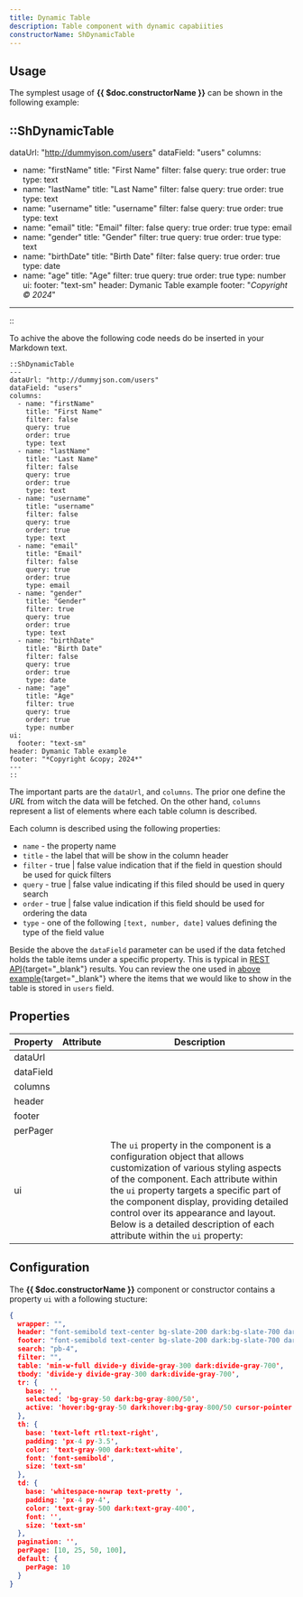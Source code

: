 ```yaml
---
title: Dynamic Table
description: Table component with dynamic capabiities
constructorName: ShDynamicTable
---
```



## Usage

The symplest usage of <b>{{ $doc.constructorName }}</b> can be shown in the following example:

::ShDynamicTable
---
dataUrl: "http://dummyjson.com/users"
dataField: "users"
columns:
  - name: "firstName"
    title: "First Name"
    filter: false
    query: true
    order: true
    type: text
  - name: "lastName"
    title: "Last Name"
    filter: false
    query: true
    order: true
    type: text
  - name: "username"
    title: "username"
    filter: false
    query: true
    order: true
    type: text
  - name: "email"
    title: "Email"
    filter: false
    query: true
    order: true
    type: email
  - name: "gender"
    title: "Gender"
    filter: true
    query: true
    order: true
    type: text
  - name: "birthDate"
    title: "Birth Date"
    filter: false
    query: true
    order: true
    type: date
  - name: "age"
    title: "Age"
    filter: true
    query: true
    order: true
    type: number
ui:
  footer: "text-sm"
header: Dymanic Table example
footer: "*Copyright &copy; 2024*"
---
::

To achive the above the following code needs do be inserted in your Markdown text. 
```mdc
::ShDynamicTable
---
dataUrl: "http://dummyjson.com/users"
dataField: "users"
columns:
  - name: "firstName"
    title: "First Name"
    filter: false
    query: true
    order: true
    type: text
  - name: "lastName"
    title: "Last Name"
    filter: false
    query: true
    order: true
    type: text
  - name: "username"
    title: "username"
    filter: false
    query: true
    order: true
    type: text
  - name: "email"
    title: "Email"
    filter: false
    query: true
    order: true
    type: email
  - name: "gender"
    title: "Gender"
    filter: true
    query: true
    order: true
    type: text
  - name: "birthDate"
    title: "Birth Date"
    filter: false
    query: true
    order: true
    type: date
  - name: "age"
    title: "Age"
    filter: true
    query: true
    order: true
    type: number
ui:
  footer: "text-sm"
header: Dymanic Table example
footer: "*Copyright &copy; 2024*"
---
::
```

The important parts are the `dataUrl`, and `columns`.  The prior one define the
*URL* from witch the data will be fetched. On the other hand, `columns` represent
a list of elements where each table column is described.

Each column is described using the following properties:
* `name` - the property name
* `title` - the label that will be show in the column header
* `filter` - true | false value indication that if the field in question should be used for quick filters
* `query` - true | false value indicating if this filed should be used in query search
* `order` - true | false value indication if this field should be used for ordering the data
* `type` - one of the following `[text, number, date]` values defining the type of the field value

Beside the above the `dataField` parameter can be used if the data fetched
holds the table items under a specific property.
This is typical in [REST API](https://aws.amazon.com/what-is/restful-api/){target="_blank"} results.
You can review the one used in [above example](http://dummyjson.com/users){target="_blank"}
where the items that we would like to show in the
table is stored in `users` field.

## Properties

<table>
  <thead>
    <tr>
      <th>Property</th>
      <th>Attribute</th>
      <th>Description</th>
    </tr>
  </thead>
  <tbody>
    <tr>
      <td>dataUrl</td>
      <td></td>
      <td></td>
    </tr>
    <tr>
      <td>dataField</td>
      <td></td>
      <td></td>
    </tr>
    <tr>
      <td>columns</td>
      <td></td>
      <td></td>
    </tr>
    <tr>
      <td>header</td>
      <td></td>
      <td></td>
    </tr>
    <tr>
      <td>footer</td>
      <td></td>
      <td></td>
    </tr>
    <tr>
      <td>perPager</td>
      <td></td>
      <td></td>
    </tr>
    <tr>
      <td>ui</td>
      <td></td>
      <td>The <code>ui</code> property in the component is a configuration object that allows customization of various styling aspects of the component. Each attribute within the <code>ui</code> property targets a specific part of the component display, providing detailed control over its appearance and layout. Below is a detailed description of each attribute within the <code>ui</code> property:</td>
    </tr>
  </tbody>
</table>



## Configuration
The <b>{{ $doc.constructorName }}</b> component or constructor contains a
property `ui` with a following stucture:

```json
{
  wrapper: "",
  header: "font-semibold text-center bg-slate-200 dark:bg-slate-700 dark:text-slate-200",
  footer: "font-semibold text-center bg-slate-200 dark:bg-slate-700 dark:text-slate-200",
  search: "pb-4",
  filter: "",
  table: 'min-w-full divide-y divide-gray-300 dark:divide-gray-700',
  tbody: 'divide-y divide-gray-300 dark:divide-gray-700',
  tr: {
    base: '',
    selected: 'bg-gray-50 dark:bg-gray-800/50',
    active: 'hover:bg-gray-50 dark:hover:bg-gray-800/50 cursor-pointer'
  },
  th: {
    base: 'text-left rtl:text-right',
    padding: 'px-4 py-3.5',
    color: 'text-gray-900 dark:text-white',
    font: 'font-semibold',
    size: 'text-sm'
  },
  td: {
    base: 'whitespace-nowrap text-pretty ',
    padding: 'px-4 py-4',
    color: 'text-gray-500 dark:text-gray-400',
    font: '',
    size: 'text-sm'
  },
  pagination: '',
  perPage: [10, 25, 50, 100],
  default: {
    perPage: 10
  }
}
```
